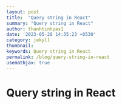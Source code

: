 ```yaml
---
layout: post
title:  "Query string in React"
summary: "Query string in React"
author: thanhtinhpas1
date: '2023-05-28 14:35:23 +0530'
category: jekyll
thumbnail: 
keywords: Query string in React
permalink: /blog/query-string-in-react
usemathjax: true
---
```


# Query string in React
